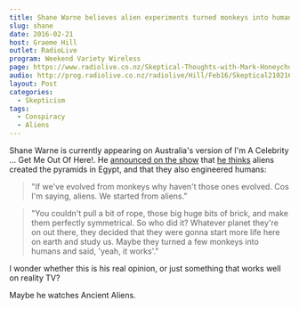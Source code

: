 ```yaml
---
title: Shane Warne believes alien experiments turned monkeys into humans
slug: shane
date: 2016-02-21
host: Graeme Hill
outlet: RadioLive
program: Weekend Variety Wireless
page: https://www.radiolive.co.nz/Skeptical-Thoughts-with-Mark-Honeychurch/tabid/506/articleID/113511/Default.aspx
audio: http://prog.radiolive.co.nz/radiolive/Hill/Feb16/Skeptical210216.mp3
layout: Post
categories:
  - Skepticism
tags:
  - Conspiracy
  - Aliens
---
```


Shane Warne is currently appearing on Australia's version of I'm A Celebrity ... Get Me Out Of Here!. He [announced on the show](http://www.stuff.co.nz/sport/cricket/76923096/shane-warne-believes-alien-experiments-turned-monkeys-into-humans) that [he thinks](http://www.nzherald.co.nz/sport/news/article.cfm?c_id=4&objectid=11590197) aliens created the pyramids in Egypt, and that they also engineered humans:

<!-- more -->

> "If we've evolved from monkeys why haven't those ones evolved. Cos I'm saying, aliens. We started from aliens."

> "You couldn't pull a bit of rope, those big huge bits of brick, and make them perfectly symmetrical. So who did it? Whatever planet they're on out there, they decided that they were gonna start more life here on earth and study us. Maybe they turned a few monkeys into humans and said, 'yeah, it works'."

I wonder whether this is his real opinion, or just something that works well on reality TV?

Maybe he watches Ancient Aliens.
